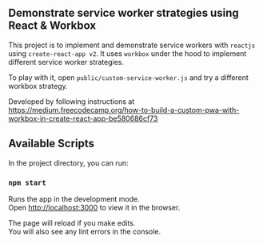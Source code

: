 ## Demonstrate service worker strategies using React & Workbox

This project is to implement and demonstrate service workers with `reactjs` using `create-react-app v2`.
It uses `workbox` under the hood to implement different service worker strategies.

To play with it, open `public/custom-service-worker.js` and try a different workbox strategy.

Developed by following instructions at https://medium.freecodecamp.org/how-to-build-a-custom-pwa-with-workbox-in-create-react-app-be580686cf73

## Available Scripts

In the project directory, you can run:

### `npm start`

Runs the app in the development mode.<br>
Open [http://localhost:3000](http://localhost:3000) to view it in the browser.

The page will reload if you make edits.<br>
You will also see any lint errors in the console.